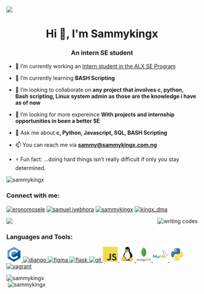 <img align='center' width='1020' src='https://img.freepik.com/free-vector/teenager-boy-bedroom-interior-computers-desk_107791-2738.jpg?w=826&t=st=1665971325~exp=1665971925~hmac=ec0dfa2d7e5eab170131ade718501cc66f0eeb07495ca493d38c092b518cb8a9'>

<!--### Hi there 👋


**sammykingx/sammykingx** is a ✨ _special_ ✨ repository because its `README.md` (this file) appears on your GitHub profile.

Here are some ideas to get you started:

- 🔭 I’m currently ... A student of the ALX SE Program
- 🌱 I’m currently being trained to be a seasoned software engineer
- 👯 I’m looking to collaborate on Projects related to c, Python, Js, SQL.
- 🤔 I’m looking for help with Internships, job openings, oppourtunities that will further contibute to my growth as a software engineer
- 💬 Ask me about ...
- 📫 How to reach me: ...
-
- 😄 Prefferred name: Sammy
<!-- ⚡ Fun fact: ...doing hard things isn't really difficult if only you stay determined.
-->
<h1 align="center">Hi 👋, I'm Sammykingx</h1>
<h3 align="center">An intern SE student</h3>

<!--<img align='center' width='1020' src='https://img.freepik.com/free-vector/teenager-boy-bedroom-interior-computers-desk_107791-2738.jpg?w=826&t=st=1665971325~exp=1665971925~hmac=ec0dfa2d7e5eab170131ade718501cc66f0eeb07495ca493d38c092b518cb8a9'>
-->

- 🔭 I’m currently working an [Intern student in the ALX SE Program](https://www.alxafrica.com/software-engineering-2022/)

- 🌱 I’m currently learning **BASH Scripting**

- 👯 I’m looking to collaborate on **any project that involves c, python, Bash scripting, Linux system admin as those are the knowledge i have as of now**

- 🤝 I’m looking for more expereince **With projects and internship opportunities in been a better SE**

- 💬 Ask me about **c, Python, Javascript, SQL, BASH Scripting**

- 📫 You can reach me via **sammy@sammykingx.com.ng**

- ⚡ Fun fact: ...doing hard things isn't really difficult if only you stay determined.

<p align="left"> <img src="https://komarev.com/ghpvc/?username=sammykingx&label=Profile%20views&color=0e75b6&style=flat" alt="sammykingx" /> </p>

<h3 align="left">Connect with me:</h3>
<p align="left">
<a href="https://twitter.com/eronomosele" target="blank"><img align="center" src="https://raw.githubusercontent.com/rahuldkjain/github-profile-readme-generator/master/src/images/icons/Social/twitter.svg" alt="eronomosele" height="30" width="40" /></a>
<a href="https://linkedin.com/in/samuel iyebhora" target="blank"><img align="center" src="https://raw.githubusercontent.com/rahuldkjain/github-profile-readme-generator/master/src/images/icons/Social/linked-in-alt.svg" alt="samuel iyebhora" height="30" width="40" /></a>
<a href="https://fb.com/sammykingx" target="blank"><img align="center" src="https://raw.githubusercontent.com/rahuldkjain/github-profile-readme-generator/master/src/images/icons/Social/facebook.svg" alt="sammykingx" height="30" width="40" /></a>
<a href="https://instagram.com/kingx_dma" target="blank"><img align="center" src="https://raw.githubusercontent.com/rahuldkjain/github-profile-readme-generator/master/src/images/icons/Social/instagram.svg" alt="kingx_dma" height="30" width="40" /></a>
</p>

<img align="left" src="https://media3.giphy.com/media/24652QfeZzNIPzoH36/giphy.gif?cid=ecf05e47b2sh0gv3oacluw6cmescxw02psu67xvzybjq931x&rid=giphy.gif&ct=g">
<img alt="writing codes" align="right" src="https://media1.giphy.com/media/765ccrAiB0g9z6EApL/giphy.gif?cid=ecf05e47b2sh0gv3oacluw6cmescxw02psu67xvzybjq931x&rid=giphy.gif&ct=g">
<br clear='all'/>

<h3 align="left">Languages and Tools:</h3>
<p align="left"> <a href="https://www.cprogramming.com/" target="_blank" rel="noreferrer"> <img src="https://raw.githubusercontent.com/devicons/devicon/master/icons/c/c-original.svg" alt="c" width="40" height="40"/> </a> <a href="https://www.djangoproject.com/" target="_blank" rel="noreferrer"> <img src="https://cdn.worldvectorlogo.com/logos/django.svg" alt="django" width="40" height="40"/> </a> <a href="https://www.figma.com/" target="_blank" rel="noreferrer"> <img src="https://www.vectorlogo.zone/logos/figma/figma-icon.svg" alt="figma" width="40" height="40"/> </a> <a href="https://flask.palletsprojects.com/" target="_blank" rel="noreferrer"> <img src="https://www.vectorlogo.zone/logos/pocoo_flask/pocoo_flask-icon.svg" alt="flask" width="40" height="40"/> </a> <a href="https://git-scm.com/" target="_blank" rel="noreferrer"> <img src="https://www.vectorlogo.zone/logos/git-scm/git-scm-icon.svg" alt="git" width="40" height="40"/> </a> <a href="https://developer.mozilla.org/en-US/docs/Web/JavaScript" target="_blank" rel="noreferrer"> <img src="https://raw.githubusercontent.com/devicons/devicon/master/icons/javascript/javascript-original.svg" alt="javascript" width="40" height="40"/> </a> <a href="https://www.linux.org/" target="_blank" rel="noreferrer"> <img src="https://raw.githubusercontent.com/devicons/devicon/master/icons/linux/linux-original.svg" alt="linux" width="40" height="40"/> </a> <a href="https://www.mongodb.com/" target="_blank" rel="noreferrer"> <img src="https://raw.githubusercontent.com/devicons/devicon/master/icons/mongodb/mongodb-original-wordmark.svg" alt="mongodb" width="40" height="40"/> </a> <a href="https://www.mysql.com/" target="_blank" rel="noreferrer"> <img src="https://raw.githubusercontent.com/devicons/devicon/master/icons/mysql/mysql-original-wordmark.svg" alt="mysql" width="40" height="40"/> </a> <a href="https://www.python.org" target="_blank" rel="noreferrer"> <img src="https://raw.githubusercontent.com/devicons/devicon/master/icons/python/python-original.svg" alt="python" width="40" height="40"/> </a> <a href="https://www.vagrantup.com/" target="_blank" rel="noreferrer"> <img src="https://www.vectorlogo.zone/logos/vagrantup/vagrantup-icon.svg" alt="vagrant" width="40" height="40"/> </a> </p>

<p><img width='450' hieght='500' align="left" src="https://github-readme-stats.vercel.app/api/top-langs?username=sammykingx&show_icons=true&locale=en&layout=compact" alt="sammykingx" /></p>
<!--
<p>&nbsp;<img align="center" width='400' src="https://github-readme-stats.vercel.app/api?username=sammykingx&show_icons=true&locale=en" alt="sammykingx" /></p>
-->
<p><img align="right" width='500' hieght='500' src="https://github-readme-streak-stats.herokuapp.com/?user=sammykingx&" alt="sammykingx" /></p>
